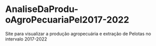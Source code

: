 # AnaliseDaProdu-oAgroPecuariaPel2017-2022
Site para visualizar a produção agropecuária e extração de Pelotas no intervalo 2017-2022
